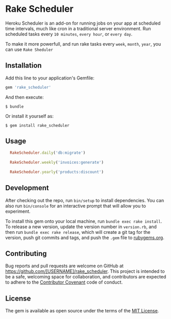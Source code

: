 # Rake Scheduler

Heroku Scheduler is an add-on for running jobs on your app at scheduled time intervals, much like cron in a traditional server environment. Run scheduled tasks every ```10 minutes```, ```every hour```, or ```every day```. 

To make it more powerfull, and run rake tasks every ```week```, ```month```, ```year```, you can use ```Rake Sheduler```
## Installation

Add this line to your application's Gemfile:

```ruby
gem 'rake_scheduler'
```

And then execute:

    $ bundle

Or install it yourself as:

    $ gem install rake_scheduler

## Usage

```ruby
  RakeScheduler.daily('db:migrate')
  
  RakeScheduler.weekly('invoices:generate')
  
  RakeScheduler.yearly('products:discount')
```

## Development

After checking out the repo, run `bin/setup` to install dependencies. You can also run `bin/console` for an interactive prompt that will allow you to experiment.

To install this gem onto your local machine, run `bundle exec rake install`. To release a new version, update the version number in `version.rb`, and then run `bundle exec rake release`, which will create a git tag for the version, push git commits and tags, and push the `.gem` file to [rubygems.org](https://rubygems.org).

## Contributing

Bug reports and pull requests are welcome on GitHub at https://github.com/[USERNAME]/rake_scheduler. This project is intended to be a safe, welcoming space for collaboration, and contributors are expected to adhere to the [Contributor Covenant](http://contributor-covenant.org) code of conduct.


## License

The gem is available as open source under the terms of the [MIT License](http://opensource.org/licenses/MIT).

